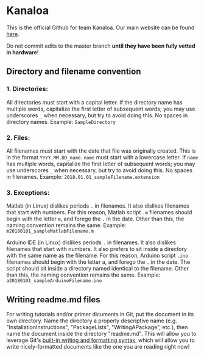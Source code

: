 # Kanaloa
This is the official Github for team Kanaloa.  Our main website can be found [here](http://rip.eng.hawaii.edu/research/unmanned-x-systems/).

Do not commit edits to the master branch **until they have been fully vetted in hardware**!

## Directory and filename convention

### 1. Directories:
All directories must start with a capital letter.  If the directory name has multiple words, capitalize the first letter of subsequent words; you may use underscores `_` when necessary, but try to avoid doing this.  No spaces in directory names.  Example: `SampleDirectory`

### 2. Files:
All filenames must start with the date that file was originally created.  This is in the format `YYYY.MM.DD_name`.  `name` must start with a lowercase letter.  If `name` has multiple words, capitalize the first letter of subsequent words; you may use underscores `_` when necessary, but try to avoid doing this.  No spaces in filenames.  Example: `2018.01.01_sampleFilename.extension`

### 3. Exceptions:
Matlab (in Linux) dislikes periods `.` in filenames.  It also dislikes filenames that start with numbers.  For this reason, Matlab script `.m` filenames should begin with the letter `m`, and forego the `.` in the date.  Other than this, the naming convention remains the same.  Example: `m20180101_sampleMatlabFilename.m`

Arduino IDE (in Linux) dislikes periods `.` in filenames.  It also dislikes filenames that start with numbers.  It also prefers to sit inside a directory with the same name as the filename.  For this reason, Arduino script `.ino` filenames should begin with the letter a, and forego the `.` in the date.  The script should sit inside a directory named identical to the filename.  Other than this, the naming convention remains the same.  Example: `a20180101_sampleArduinoFilename.ino`

## Writing readme.md files
For writing tutorials and/or primer dicuments in Git, put the document in its own directory.  Name the directory a properly descriptive name (e.g. "InstallationInstructions", "PackageLists", "WritingAPackage", etc.), then name the document inside the directory "readme.md".  This will allow you to leverage Git's [built-in writing and formatting syntax](https://help.github.com/articles/basic-writing-and-formatting-syntax/), which will allow you to write nicely-formatted documents like the one you are reading right now!  
